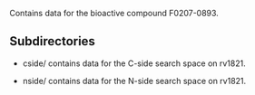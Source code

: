 Contains data for the bioactive compound F0207-0893.

## Subdirectories

- cside/ contains data for the C-side search space on rv1821.

- nside/ contains data for the N-side search space on rv1821.

